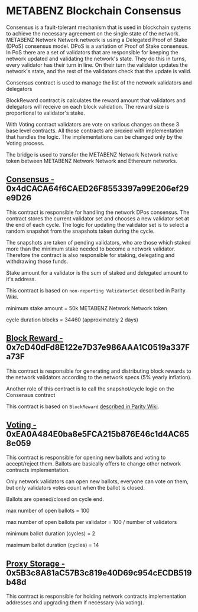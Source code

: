 # METABENZ Blockchain Consensus

Consensus is a fault-tolerant mechanism that is used in blockchain systems to achieve the necessary agreement on the single state of the network. METABENZ Network Network network is using a Delegated Proof of Stake (DPoS) consensus model. DPoS is a variation of Proof of Stake consensus. In PoS there are a set of validators that are responsible for keeping the network updated and validating the network's state. They do this in turns, every validator has their turn in line. On their turn the validator updates the network's state, and the rest of the validators check that the update is valid.

Consensus contract is used to manage the list of the network validators and delegators

BlockReward contract is calculates the reward amount that validators and delegators will receive on each block validation. The reward size is proportional to validator's stake.

With Voting contract validators are vote on various changes on these 3 base level contracts. All those contracts are proxied with implementation that handles the logic. The implementations can be changed only by the Voting process.

The bridge is used to transfer the METABENZ Network Network native token between METABENZ Network Network and Ethereum networks.

## [Consensus - ](https://testnet.metabenz.com/address/0xC48b6EAECd49959235dE3DE5C73974079d2Be325)0x4dCACA64f6CAED26F8553397a99E206ef29e9D26

This contract is responsible for handling the network DPos consensus. The contract stores the current validator set and chooses a new validator set at the end of each cycle. The logic for updating the validator set is to select a random snapshot from the snapshots taken during the cycle.

The snapshots are taken of pending validators, who are those which staked more than the minimum stake needed to become a network validator. Therefore the contract is also responsible for staking, delegating and withdrawing those funds.

Stake amount for a validator is the sum of staked and delegated amount to it's address.

This contract is based on `non-reporting ValidatorSet` described in Parity Wiki.

minimum stake amount = 50k METABENZ Network Network token

cycle duration blocks = 34460 (approximately 2 days)

## [Block Reward - ](https://testnet.metabenz.com/address/0xF3f4A70EE8cFE0A1F28B59B2d85c505c1d32bcbB)0x7cD40dFd8E122e7D37e986AAA1C0519a337Fa73F

This contract is responsible for generating and distributing block rewards to the network validators according to the network specs (5% yearly inflation).

Another role of this contract is to call the snapshot/cycle logic on the Consensus contract

This contract is based on `BlockReward` [described in Parity Wiki](https://wiki.parity.io/Block-Reward-Contract).

## [Voting - ](./)0xEA0A484E0ba8e5FCA215b876E46c1d4AC658e059

This contract is responsible for opening new ballots and voting to accept/reject them. Ballots are basically offers to change other network contracts implementation.

Only network validators can open new ballots, everyone can vote on them, but only validators votes count when the ballot is closed.

Ballots are opened/closed on cycle end.

max number of open ballots = 100

max number of open ballots per validator = 100 / number of validators

minimum ballot duration (cycles) = 2

maximum ballot duration (cycles) = 14

## [Proxy Storage - ](./)0x5B3c8A81aC57B3c819e40D69c954cECDB519b48d

This contract is responsible for holding network contracts implementation addresses and upgrading them if necessary (via voting).
